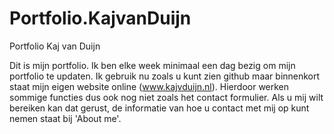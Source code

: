 # Portfolio.KajvanDuijn
Portfolio Kaj van Duijn

Dit is mijn portfolio. Ik ben elke week minimaal een dag bezig om mijn portfolio te updaten. Ik gebruik nu zoals u kunt zien github maar binnenkort staat mijn eigen website online (www.kajvduijn.nl). Hierdoor werken sommige functies dus ook nog niet zoals het contact formulier. Als u mij wilt bereiken kan dat gerust, de informatie van hoe u contact met mij op kunt nemen staat bij 'About me'.
